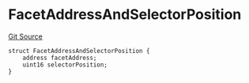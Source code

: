# FacetAddressAndSelectorPosition
[Git Source](https://github.com/thrackle-io/rules-protocol/blob/ca661487b49e5b916c4fa8811d6bdafbe530a6c8/src/economic/ruleProcessor/tagged/TaggedRuleProcessorDiamondLib.sol)


```solidity
struct FacetAddressAndSelectorPosition {
    address facetAddress;
    uint16 selectorPosition;
}
```

